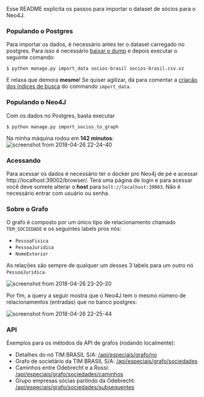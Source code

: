 Esse README explicita os passos para importar o dataset de sócios para o Neo4J.

### Populando o Postgres
Para importar os dados, é necessário antes ter o dataset carregado no postgres. Para isso é necessário [baixar o dump](https://brasil.io/dataset/socios-brasil) e depois executar o seguinte comando:

```
$ python manage.py import_data socios-brasil socios-brasil.csv.xz
```

E relaxa que demora **mesmo**! Se quiser agilizar, dá para comentar a [criação dos índices de busca](https://github.com/turicas/brasil.io/blob/develop/core/management/commands/import_data.py#L114) do commando `import_data`.

### Populando o Neo4J
Com os dados no Postgres, basta executar

```
$ python manage.py import_socios_to_graph
```

Na minha máquina rodou em **142 minutos**:
![screenshot from 2018-04-26 22-24-40](https://user-images.githubusercontent.com/238223/39340934-426abae0-49a7-11e8-893c-bb1355626526.png)

### Acessando
Para acessar os dados é necessário ter o docker pro Neo4j de pé e acessar http://localhost:39002/browser/. Terá uma página de login e para acessar você deve somete alterar o **host** para `bolt://localhost:39003`. Não é necessário entrar com usuário ou senha.


### Sobre o Grafo

O grafo é composto por um único tipo de relacionamento chamado `TEM_SOCIEDADE` e os seguintes labels pros nós:
- `PessoaFisica`
- `PessoaJuridica`
- `NomeExterior`

As relações são sempre de qualquer um desses 3 labels para um outro nó `PessoaJuridica`.

![screenshot from 2018-04-26 23-20-20](https://user-images.githubusercontent.com/238223/39341207-6f0d8ca2-49a8-11e8-9a3d-3949010f1dc8.png)

Por fim, a query a seguir mostra que o Neo4J tem o mesmo número de relacionamentos (entradas) que no banco postgres:

![screenshot from 2018-04-26 22-25-44](https://user-images.githubusercontent.com/238223/39341218-76e848fe-49a8-11e8-8242-00db6f8ebc63.png)


### API

Exemplos para os métodos da API de grafos (rodando localmente):

- Detalhes do nó TIM BRASIL S/A: [/api/especiais/grafo/no](http://localhost:8000/api/especiais/grafo/no?tipo=1&identificador=04214266000198)
- Grafo de societário da TIM BRASIL S/A: [/api/especiais/grafo/sociedades](http://localhost:8000/api/especiais/grafo/sociedades?tipo=1&identificador=04214266000198)
- Caminhos entre Odebrecht e a Rossi: [/api/especiais/grafo/sociedades/caminhos](http://localhost:8000/api/especiais/grafo/sociedades/caminhos?tipo1=1&identificador1=15102288000182&tipo2=1&identificador2=61065751000180)
- Grupo empresas sócias partindo da Odebrecht: [/api/especiais/grafo/sociedades/subsequentes](http://localhost:8000/api/especiais/grafo/sociedades/subsequentes?identificador=15102288000182)
